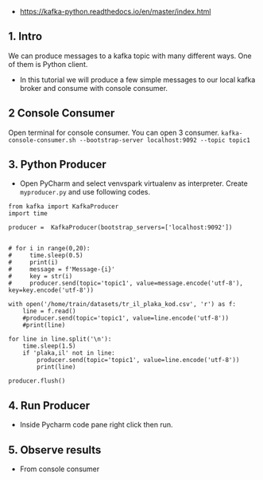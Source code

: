 - https://kafka-python.readthedocs.io/en/master/index.html  

## 1. Intro
We can produce messages to a kafka topic with many different ways. One of them is Python client.

- In this tutorial we will produce a few simple messages to our local kafka broker and consume with console consumer.


## 2 Console Consumer 
Open terminal for console consumer. You can open 3 consumer. 
` kafka-console-consumer.sh --bootstrap-server localhost:9092 --topic topic1 ` 


## 3. Python Producer
- Open PyCharm and select venvspark virtualenv as interpreter. Create `myproducer.py` and use following codes. 
```
from kafka import KafkaProducer
import time

producer =  KafkaProducer(bootstrap_servers=['localhost:9092'])


# for i in range(0,20):
#     time.sleep(0.5)
#     print(i)
#     message = f'Message-{i}'
#     key = str(i)
#     producer.send(topic='topic1', value=message.encode('utf-8'), key=key.encode('utf-8'))

with open('/home/train/datasets/tr_il_plaka_kod.csv', 'r') as f:
    line = f.read()
    #producer.send(topic='topic1', value=line.encode('utf-8'))
    #print(line)

for line in line.split('\n'):
    time.sleep(1.5)
    if 'plaka,il' not in line:
        producer.send(topic='topic1', value=line.encode('utf-8'))
        print(line)

producer.flush()
```

## 4. Run Producer 
- Inside Pycharm code pane right click then run. 

## 5. Observe results 
- From console consumer 


